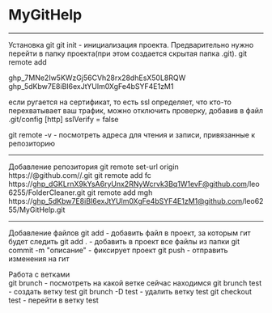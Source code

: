 # MyGitHelp
----------------
Установка git
git init - инициализация проекта. Предварительно нужно перейти в папку проекта(при этом создается скрытая папка .git).
git remote add 

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
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

если ругается на сертификат, то есть ssl определяет, что кто-то перехватывает ваш трафик, можно отключить проверку, добавив в файл .git/config
[http]
	sslVerify = false
	
git remote -v - посмотреть адреса для чтения и записи, привязанные к репозиторию

----------------
Добавление репозитория
git remote set-url origin https://<githubtoken>@github.com/<username>/<repositoryname>.git
git remote add fc https://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@github.com/leo6255/FolderCleaner.git
git remote add mgh https://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@github.com/leo6255/MyGitHelp.git

----------------

Добавление файлов
git add <file>  - добавить файл в проект, за которым гит будет следить
git add .  - добавить в проект все файлы из папки
git commit -m "описание" - фиксирует проект
git push <rep name> - отправить изменения на гит
  
Работа с ветками  
git brunch - посмотреть на какой ветке сейчас находимся
git brunch test - создать ветку test
git brunch -D test - удалить ветку test
git checkout test - перейти в ветку test
